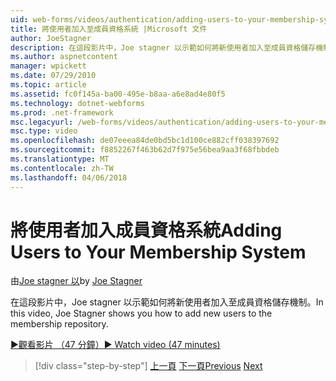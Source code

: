 ```yaml
---
uid: web-forms/videos/authentication/adding-users-to-your-membership-system
title: 將使用者加入至成員資格系統 |Microsoft 文件
author: JoeStagner
description: 在這段影片中，Joe stagner 以示範如何將新使用者加入至成員資格儲存機制。
ms.author: aspnetcontent
manager: wpickett
ms.date: 07/29/2010
ms.topic: article
ms.assetid: fc0f145a-ba00-495e-b8aa-a6e8ad4e80f5
ms.technology: dotnet-webforms
ms.prod: .net-framework
msc.legacyurl: /web-forms/videos/authentication/adding-users-to-your-membership-system
msc.type: video
ms.openlocfilehash: de07eeea84de0bd5bc1d100ce882cff038397692
ms.sourcegitcommit: f8852267f463b62d7f975e56bea9aa3f68fbbdeb
ms.translationtype: MT
ms.contentlocale: zh-TW
ms.lasthandoff: 04/06/2018
---
```

<a name="adding-users-to-your-membership-system"></a><span data-ttu-id="39b67-103">將使用者加入成員資格系統</span><span class="sxs-lookup"><span data-stu-id="39b67-103">Adding Users to Your Membership System</span></span>
====================
<span data-ttu-id="39b67-104">由[Joe stagner 以](https://github.com/JoeStagner)</span><span class="sxs-lookup"><span data-stu-id="39b67-104">by [Joe Stagner](https://github.com/JoeStagner)</span></span>

<span data-ttu-id="39b67-105">在這段影片中，Joe stagner 以示範如何將新使用者加入至成員資格儲存機制。</span><span class="sxs-lookup"><span data-stu-id="39b67-105">In this video, Joe Stagner shows you how to add new users to the membership repository.</span></span>

[<span data-ttu-id="39b67-106">&#9654;觀看影片 （47 分鐘）</span><span class="sxs-lookup"><span data-stu-id="39b67-106">&#9654; Watch video (47 minutes)</span></span>](https://channel9.msdn.com/Blogs/ASP-NET-Site-Videos/adding-users-to-your-membership-system)

> [!div class="step-by-step"]
> <span data-ttu-id="39b67-107">[上一頁](validating-users-with-the-login-control.md)
> [下一頁](logging-users-into-your-membership-system.md)</span><span class="sxs-lookup"><span data-stu-id="39b67-107">[Previous](validating-users-with-the-login-control.md)
[Next](logging-users-into-your-membership-system.md)</span></span>
